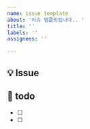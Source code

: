 ```yaml
---
name: issue template
about: '이슈 템플릿입니다.. '
title: ''
labels: ''
assignees: ''

---
```


## 💡 Issue
<!--어떤 작업을 하는지 작성해주세요-->

## 📝 todo
<!-- 상세한 작업으로 구분하여 나누어주세요. -->
- [ ] 
- [ ]
